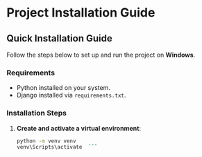 # Project Installation Guide

## Quick Installation Guide

Follow the steps below to set up and run the project on **Windows**.

### Requirements
- Python installed on your system.
- Django installed via `requirements.txt`.

### Installation Steps

1. **Create and activate a virtual environment**:
   ```bash
   python -m venv venv
   venv\Scripts\activate  ```